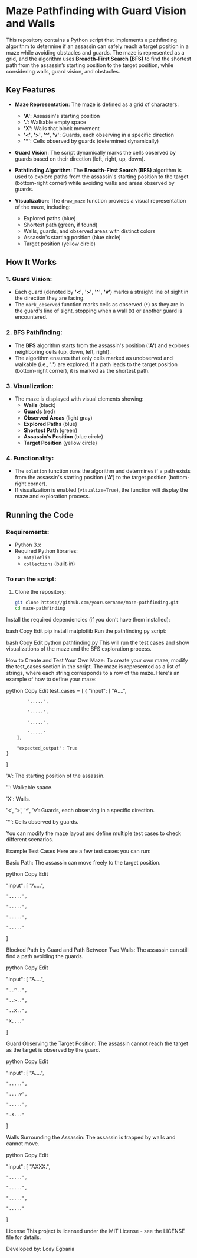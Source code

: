 # Maze Pathfinding with Guard Vision and Walls

This repository contains a Python script that implements a pathfinding algorithm to determine if an assassin can safely reach a target position in a maze while avoiding obstacles and guards. The maze is represented as a grid, and the algorithm uses **Breadth-First Search (BFS)** to find the shortest path from the assassin’s starting position to the target position, while considering walls, guard vision, and obstacles.

## Key Features

- **Maze Representation**: The maze is defined as a grid of characters:
  - **'A'**: Assassin's starting position
  - **'.'**: Walkable empty space
  - **'X'**: Walls that block movement
  - **'<'**, **'>'**, **'^'**, **'v'**: Guards, each observing in a specific direction
  - **'*'**: Cells observed by guards (determined dynamically)

- **Guard Vision**: The script dynamically marks the cells observed by guards based on their direction (left, right, up, down).

- **Pathfinding Algorithm**: The **Breadth-First Search (BFS)** algorithm is used to explore paths from the assassin's starting position to the target (bottom-right corner) while avoiding walls and areas observed by guards.

- **Visualization**: The `draw_maze` function provides a visual representation of the maze, including:
  - Explored paths (blue)
  - Shortest path (green, if found)
  - Walls, guards, and observed areas with distinct colors
  - Assassin's starting position (blue circle)
  - Target position (yellow circle)

## How It Works

### 1. **Guard Vision**:
   - Each guard (denoted by **'<'**, **'>'**, **'^'**, **'v'**) marks a straight line of sight in the direction they are facing.
   - The `mark_observed` function marks cells as observed (`*`) as they are in the guard's line of sight, stopping when a wall (`X`) or another guard is encountered.

### 2. **BFS Pathfinding**:
   - The **BFS** algorithm starts from the assassin's position (**'A'**) and explores neighboring cells (up, down, left, right).
   - The algorithm ensures that only cells marked as unobserved and walkable (i.e., **'.'**) are explored. If a path leads to the target position (bottom-right corner), it is marked as the shortest path.

### 3. **Visualization**:
   - The maze is displayed with visual elements showing:
     - **Walls** (black)
     - **Guards** (red)
     - **Observed Areas** (light gray)
     - **Explored Paths** (blue)
     - **Shortest Path** (green)
     - **Assassin's Position** (blue circle)
     - **Target Position** (yellow circle)

### 4. **Functionality**:
   - The `solution` function runs the algorithm and determines if a path exists from the assassin's starting position (**'A'**) to the target position (bottom-right corner).
   - If visualization is enabled (`visualize=True`), the function will display the maze and exploration process.

## Running the Code

### Requirements:
- Python 3.x
- Required Python libraries:
  - `matplotlib`
  - `collections` (built-in)

### To run the script:

1. Clone the repository:
   ```bash
   git clone https://github.com/yourusername/maze-pathfinding.git
   cd maze-pathfinding
Install the required dependencies (if you don’t have them installed):

bash
Copy
Edit
pip install matplotlib
Run the pathfinding.py script:

bash
Copy
Edit
python pathfinding.py
This will run the test cases and show visualizations of the maze and the BFS exploration process.

How to Create and Test Your Own Maze:
To create your own maze, modify the test_cases section in the script. The maze is represented as a list of strings, where each string corresponds to a row of the maze. Here's an example of how to define your maze:

python
Copy
Edit
test_cases = [
    {
        "input": 
        [
            "A....",

            ".....",

            ".....",

            ".....",

            "....."
        ],
        
        "expected_output": True
    }
]

'A': The starting position of the assassin.

'.': Walkable space.

'X': Walls.

'<', '>', '^', 'v': Guards, each observing in a specific direction.

'*': Cells observed by guards.

You can modify the maze layout and define multiple test cases to check different scenarios.

Example Test Cases
Here are a few test cases you can run:

Basic Path: The assassin can move freely to the target position.

python
Copy
Edit

"input": 
[
    "A....",

    ".....",

    ".....",

    ".....",

    "....."
]

Blocked Path by Guard and Path Between Two Walls: The assassin can still find a path avoiding the guards.

python
Copy
Edit

"input": 
[
    "A....",

    "..^..",

    "..>..",

    "..X..",

    "X...."
]

Guard Observing the Target Position: The assassin cannot reach the target as the target is observed by the guard.

python
Copy
Edit

"input": 
[
    "A....",

    ".....",

    "....v",

    ".....",

    ".X..."
]

Walls Surrounding the Assassin: The assassin is trapped by walls and cannot move.

python
Copy
Edit

"input": 
[
    "AXXX.",

    ".....",

    ".....",

    ".....",

    "....."
]

License
This project is licensed under the MIT License - see the LICENSE file for details.

Developed by:
Loay Egbaria